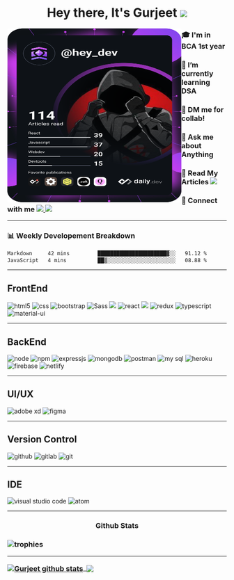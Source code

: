<h1 align="center">Hey there, It's Gurjeet <img src="https://raw.githubusercontent.com/MartinHeinz/MartinHeinz/master/wave.gif" width="30px"></h1>
  
<a href="https://app.daily.dev/hey_dev"><img src="https://github.com/gurjeetsinghvirdee/gurjeetsinghvirdee/blob/main/devcard.svg" width="400" height="400" top="0" align="left" alt="Gurjeet's Dev Card"/></a>  

<div align="left">
  <h3> 🎓 I'm in BCA 1st year</h3>
  <h3> 🌱 I’m currently learning <strong> DSA </strong></h3>   
  <h3> 🚀 DM me for collab!</h3>
  <h3> 💬 Ask me about Anything</h3>
  <h3> 📕 Read My Articles
    <a href="https://auth.geeksforgeeks.org/user/gurjeetsinghvirdee/articles" target="_blank">
    <img src="https://img.shields.io/badge/geeksforgeeks-2F8D46?style=for-the-badge&logo=geeksforgeeks&logoColor=fff" margin-top="10"></a>
  </h3> 
  <h3> 💌 Connect with me
    <a href="https://www.linkedin.com/in/gurjeet-singh-virdee-25a476199/" target="_blank">
    <img src="https://img.shields.io/badge/Linkedin-1976D2?style=for-the-badge&logo=linkedin&logoColor=white">
    <a href = "mailto: gurjeetsinghvirdee@gmail.com" target="_blank"><img src="https://img.shields.io/badge/gmail-fff?style=for-the-badge&logo=gmail&logoColor=D74E43"></a>
   </h3>
</div>  


<hr>
  
<h3>📊 Weekly Developement Breakdown</h3>
  
<!--START_SECTION:waka-->
```text
Markdown     42 mins         ██████████████████████▓░░   91.12 % 
JavaScript   4 mins          ██▒░░░░░░░░░░░░░░░░░░░░░░   08.88 % 
```
<!--END_SECTION:waka-->

<hr>
    
<h2>FrontEnd</h2>
<p align="left">
  
<img src="https://img.shields.io/badge/HTML5-E34F26?style=for-the-badge&logo=html5&logoColor=white" alt="html5"/>
<img src="https://img.shields.io/badge/CSS3-1572B6?style=for-the-badge&logo=css3&logoColor=white" alt="css"/>
<img src="https://img.shields.io/badge/Bootstrap-563D7C?style=for-the-badge&logo=bootstrap&logoColor=white" alt="bootstrap"/>
<img src="https://img.shields.io/badge/Sass-cf649a?style=for-the-badge&logo=sass&logoColor=white" alt="Sass">
<img src="https://img.shields.io/badge/JavaScript-F7DF1E?style=for-the-badge&logo=javascript&logoColor=black">  
<img src="https://img.shields.io/badge/React-20232A?style=for-the-badge&logo=react&logoColor=61DAFB" alt="react">
<img src="https://img.shields.io/badge/React_Router-CA4245?style=for-the-badge&logo=react-router&logoColor=white">
<img src="https://img.shields.io/badge/Redux-593D88?style=for-the-badge&logo=redux&logoColor=white" alt="redux"> 
<img src="https://img.shields.io/badge/Typescript-3178c6?style=for-the-badge&logo=typescript&logoColor=ffffff" alt="typescript">
<img src="https://img.shields.io/badge/Material--UI-0081CB?style=for-the-badge&logo=material-ui&logoColor=white" alt="material-ui"/>  
  
</p>
<hr>

<h2>BackEnd</h2>
<p align="left">

<img src="https://img.shields.io/badge/node.js-6DA55F?style=for-the-badge&logo=node.js&logoColor=white" alt="node"/>
<img src="https://img.shields.io/badge/npm-CB3837?style=for-the-badge&logo=npm&logoColor=white" alt="npm"/>
<img src="https://img.shields.io/badge/Express.js-000000?style=for-the-badge&logo=express&logoColor=white" alt="expressjs"/>
<img src="https://img.shields.io/badge/MongoDB-4EA94B?style=for-the-badge&logo=mongodb&logoColor=white" alt="mongodb"/>  
<img src="https://img.shields.io/badge/postman-E95723?style=for-the-badge&logo=postman&logoColor=white" alt="postman"/>
<img src="https://img.shields.io/badge/MySQL-4479A1?style=for-the-badge&logo=mysql&logoColor=white" alt="my sql"/>
<img src="https://img.shields.io/badge/Heroku-430098?style=for-the-badge&logo=heroku&logoColor=white" alt="heroku"/>
<img src="https://img.shields.io/badge/firebase-ffca28?style=for-the-badge&logo=firebase&logoColor=black" alt="firebase"/>
<img src="https://img.shields.io/badge/netlify-40A6BD?style=for-the-badge&logo=netlify&logoColor=fff" alt="netlify"/>

</p>
<hr>

<h2>UI/UX</h2>
<p align="left">

<img src="https://img.shields.io/badge/Adobe%20XD-470137?style=for-the-badge&logo=Adobe%20XD&logoColor=#FF61F6" alt="adobe xd"/>
<img src="https://img.shields.io/badge/figma-A259FF?style=for-the-badge&logo=figma&logoColor=fff" alt="figma"/>  
  
</p>
<hr>

<h2>Version Control</h2>
<p align="left">
  
<img src="https://img.shields.io/badge/Github-000000?style=for-the-badge&logo=github&logoColor=white" alt="github"/>
<img src="https://img.shields.io/badge/Gitlab-fff?style=for-the-badge&logo=gitlab&logoColor=E24329" alt="gitlab"/>
<img src="https://img.shields.io/badge/Git-F05032?style=for-the-badge&logo=github&logoColor=white" alt="git"/>
 
</p>
<hr>

<h2>IDE</h2>
<p align="left">
  
<img src="https://img.shields.io/badge/Visual_Studio_Code-0078D4?style=for-the-badge&logo=visual%20studio%20code&logoColor=white" alt="visual studio code"/>
<img src="https://img.shields.io/badge/Atom-584B4F?style=for-the-badge&logo=atom&logoColor=white" alt="atom"/>

</p>
<hr>
  
<h3 align="center">Github Stats<h3>
  
<img src="https://github-profile-trophy.vercel.app/?username=gurjeetsinghvirdee&theme=radical" alt="trophies">  
  
<hr>   
  
<a href="https://github-readme-stats.vercel.app/api?username=gurjeetsinghvirdee&show_icons=true&include_all_commits=true&theme=chartreuse-dark">
  <img align="center" src="https://github-readme-stats.vercel.app/api?username=gurjeetsinghvirdee&show_icons=true&include_all_commits=true&theme=chartreuse-dark"            alt="Gurjeet github stats" />
</a>
 
<a href="http://github-readme-streak-stats.herokuapp.com/?user=gurjeetsinghvirdee&theme=chartreuse-dark&fire=00adfe&sideNums=00adfe&currStreakLabel=7ffe00">
  <img align="center" src="http://github-readme-streak-stats.herokuapp.com/?user=gurjeetsinghvirdee&theme=chartreuse-    dark&fire=00adfe&sideNums=00adfe&currStreakLabel=7ffe00" alt=""/>
</a>
 
<a href="https://github-readme-stats.vercel.app/api/top-langs/?username=gurjeetsinghvirdee&layout=compact&theme=chartreuse-dark">
  <img align="center" src="https://github-readme-stats.vercel.app/api/top-langs/?username=gurjeetsinghvirdee&layout=compact&theme=chartreuse-dark" />
</a>
